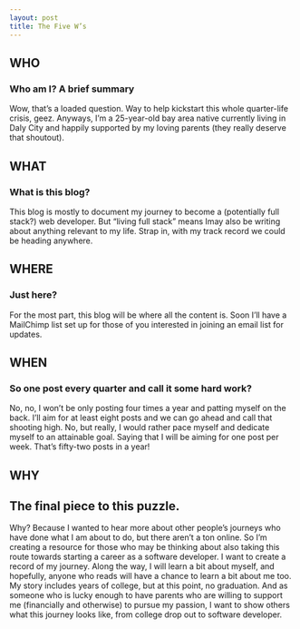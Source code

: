 ```yaml
---
layout: post
title: The Five W’s
---
```

## WHO

### Who am I? A brief summary

Wow, that’s a loaded question. Way to help kickstart this whole quarter-life crisis, geez. Anyways, I’m a 25-year-old bay area native currently living in Daly City and happily supported by my loving parents (they really deserve that shoutout).

## WHAT

### What is this blog?

This blog is mostly to document my journey to become a (potentially full stack?) web developer. But “living full stack” means Imay also be writing about anything relevant to my life. Strap in,  with my track record we could be heading anywhere.

## WHERE

### Just here?

For the most part, this blog will be where all the content is. Soon I’ll have a MailChimp list set up for those of you interested in joining an email list for updates.

## WHEN

### So one post every quarter and call it some hard work?

No, no, I won’t be only posting four times a year and patting myself on the back. I’ll aim for at least eight posts and we can go ahead and call that shooting high. No, but really, I would rather pace myself and dedicate myself to an attainable goal. Saying that I will be aiming for one post per week. That’s fifty-two posts in a year!

## WHY

## The final piece to this puzzle.

Why? Because I wanted to hear more about other people’s journeys who have done
what I am about to do, but there aren’t a ton online. So I’m creating a resource
for those who may be thinking about also taking this route towards starting a
career as a software developer. I want to create a record of my journey. Along
the way, I will learn a bit about myself, and hopefully, anyone who reads will
have a chance to learn a bit about me too. My story includes years of college,
but at this point, no graduation. And as someone who is lucky enough to have
parents who are willing to support me (financially and otherwise) to pursue my
passion, I want to show others what this journey looks like, from college drop
out to software developer.

